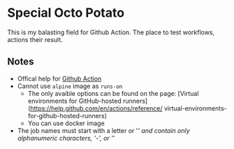 # Special Octo Potato

This is my balasting field for Github Action. The place to test workflows, actions their result.

## Notes

* Offical help for [Github Action](https://help.github.com/en/actions)
* Cannot use `alpine` image as `runs-on`
  * The only avaible options can be found on the page: [Virtual environments for GitHub-hosted runners](https://help.github.com/en/actions/reference/ virtual-environments-for-github-hosted-runners)
  * You can use docker image
* The job names must start with a letter or '_' and contain only alphanumeric characters, '-', or '_'
